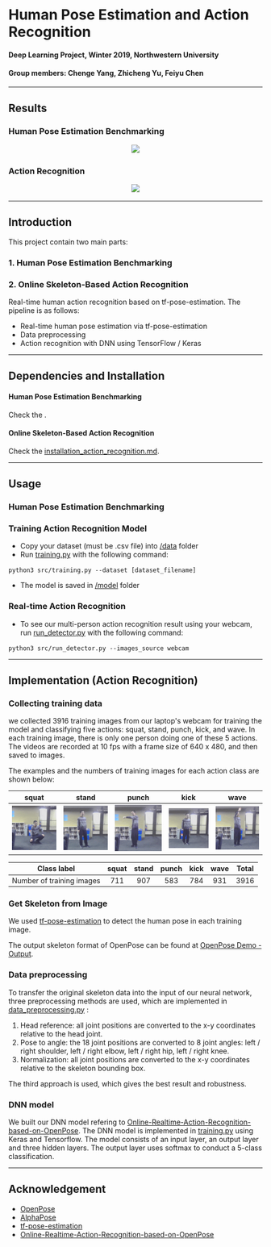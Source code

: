 # Human Pose Estimation and Action Recognition
#### Deep Learning Project, Winter 2019, Northwestern University
#### Group members: Chenge Yang, Zhicheng Yu, Feiyu Chen
-----------------------------------------------------------------------------------------
## Results
### Human Pose Estimation Benchmarking
<p align = "center">
  <img src = "images/action_recognition.gif" height = "480px">
</p>

### Action Recognition
<p align = "center">
  <img src = "images/action_recognition.gif" height = "480px">
</p>

-----------------------------------------------------------------------------------------
## Introduction
This project contain two main parts:
### 1. Human Pose Estimation Benchmarking


### 2. Online Skeleton-Based Action Recognition
Real-time human action recognition based on tf-pose-estimation. The pipeline is as follows:
* Real-time human pose estimation via tf-pose-estimation
* Data preprocessing
* Action recognition with DNN using TensorFlow / Keras

-----------------------------------------------------------------------------------------
## Dependencies and Installation
#### Human Pose Estimation Benchmarking
Check the []().

#### Online Skeleton-Based Action Recognition
Check the [installation_action_recognition.md](doc/installation_action_recognition.md).

-----------------------------------------------------------------------------------------
## Usage
### Human Pose Estimation Benchmarking

### Training Action Recognition Model
* Copy your dataset (must be .csv file) into [/data](data/) folder
* Run [training.py](src/training.py) with the following command:
```
python3 src/training.py --dataset [dataset_filename]
```
* The model is saved in [/model](model/) folder

### Real-time Action Recognition
* To see our multi-person action recognition result using your webcam, run [run_detector.py](src/run_detector.py) with the following command:
```
python3 src/run_detector.py --images_source webcam
```

-----------------------------------------------------------------------------------------
## Implementation (Action Recognition)
### Collecting training data
we collected 3916 training images from our laptop's webcam for training the model and classifying five actions: squat, stand, punch, kick, and wave. In each training image, there is only one person doing one of these 5 actions. The videos are recorded at 10 fps with a frame size of 640 x 480, and then saved to images.

The examples and the numbers of training images for each action class are shown below:  

|squat |stand |punch |kick |wave |
|:---:|:---:|:---:|:---:|:---:|
|![](./images/squat.gif)|  ![](./images/stand.gif)|  ![](./images/punch.gif)|  ![](./images/kick.gif)|  ![](./images/wave.gif)|

<center>

|Class label| squat |stand |punch |kick |wave | Total |
|:---:|:---:|:---:|:---:|:---:|:---:|:---:|
|Number of training images|  711|  907|  583|  784|  931| 3916|
</center>

### Get Skeleton from Image
We used [tf-pose-estimation](https://github.com/ildoonet/tf-pose-estimation) to detect the human pose in each training image.

The output skeleton format of OpenPose can be found at [OpenPose Demo - Output](https://github.com/CMU-Perceptual-Computing-Lab/openpose/blob/master/doc/output.md).

### Data preprocessing
To transfer the original skeleton data into the input of our neural network, three preprocessing methods are used, which are implemented in [data_preprocessing.py](src/mylib/data_preprocessing.py) :
1. Head reference: all joint positions are converted to the x-y coordinates relative to the head joint.
2. Pose to angle: the 18 joint positions are converted to 8 joint angles: left / right shoulder, left / right elbow, left / right hip, left / right knee.
3. Normalization: all joint positions are converted to the x-y coordinates relative to the skeleton bounding box.

The third approach is used, which gives the best result and robustness.

### DNN model
We built our DNN model refering to [Online-Realtime-Action-Recognition-based-on-OpenPose](https://github.com/LZQthePlane/Online-Realtime-Action-Recognition-based-on-OpenPose). The DNN model is implemented in [training.py](src/training.py) using Keras and Tensorflow. The model consists of an input layer, an output layer and three hidden layers. The output layer uses softmax to conduct a 5-class classification.

-----------------------------------------------------------------------------------------
## Acknowledgement
* [OpenPose](https://github.com/CMU-Perceptual-Computing-Lab/openpose)
* [AlphaPose](https://github.com/MVIG-SJTU/AlphaPose)
* [tf-pose-estimation](https://github.com/ildoonet/tf-pose-estimation)
* [Online-Realtime-Action-Recognition-based-on-OpenPose](https://github.com/LZQthePlane/Online-Realtime-Action-Recognition-based-on-OpenPose)
